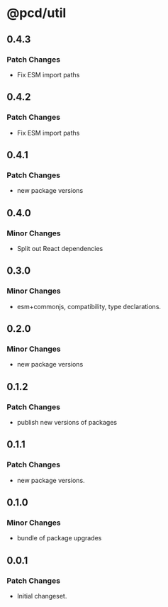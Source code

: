 # @pcd/util

## 0.4.3

### Patch Changes

- Fix ESM import paths

## 0.4.2

### Patch Changes

- Fix ESM import paths

## 0.4.1

### Patch Changes

- new package versions

## 0.4.0

### Minor Changes

- Split out React dependencies

## 0.3.0

### Minor Changes

- esm+commonjs, compatibility, type declarations.

## 0.2.0

### Minor Changes

- new package versions

## 0.1.2

### Patch Changes

- publish new versions of packages

## 0.1.1

### Patch Changes

- new package versions.

## 0.1.0

### Minor Changes

- bundle of package upgrades

## 0.0.1

### Patch Changes

- Initial changeset.
